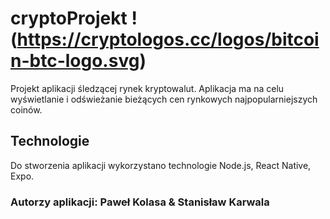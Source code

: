 # cryptoProjekt !(https://cryptologos.cc/logos/bitcoin-btc-logo.svg)
Projekt aplikacji śledzącej rynek kryptowalut.
Aplikacja ma na celu wyświetlanie i odświeżanie bieżących cen rynkowych najpopularniejszych coinów.
## Technologie
Do stworzenia aplikacji wykorzystano technologie Node.js, React Native, Expo.

### Autorzy aplikacji: Paweł Kolasa & Stanisław Karwala
